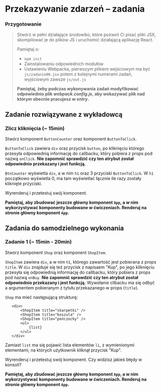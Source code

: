 # Przekazywanie zdarzeń &ndash; zadania

### Przygotowanie

> Stwórz w pełni działające środowiko, które pozwoli Ci pisać pliki JSX, skompilować je do plików JS i uruchomić działającą aplikację React.
> 
> Pamiętaj o:
> - ```npm init```
> - Zainstalowaniu odpowiednich modułów
> - Ustawieniu Webpacka, pierwszym plikiem wejściowym ma być `js/zadanie00.jsx` potem z kolejnymi numerami zadań, wyjściowym zawsze `js/out.js`
>
> **Pamiętaj, żeby podczas wykonywania zadań modyfikować odpowiednio plik _webpack.config.js_, aby wskazywać plik nad którym obecnie pracujesz w _entry_.**

## Zadanie rozwiązywane z wykładowcą

### Zlicz kliknięcia (~ 15min)

Stwórz komponent `ButtonCounter` oraz komponent `ButtonToClick`.

`ButtonToClick` zawiera `div` oraz przycisk `button`, po kliknięciu którego przesyła odpowiednią informację do callbacku, który pobiera z props pod nazwą `onClick`. **Nie zapomnić sprawdzić czy ten atrybut został odpowiednio przekazany i jest funkcją.**

`BtnCounter` wyświetla `div`, a w nim `h1` oraz 3 przyciski `ButtonToClick`. W `h1` początkowo wyświetla 0, ma tam wyświetlać łącznie ile razy zostały kliknięte przyciski.

Wyrenderuj i przetestuj swój komponent.

**Pamiętaj, aby zbudować jeszcze główny komponent `App`, a w nim wykorzystywać komponenty budowane w ćwiczeniach. Renderuj na stronie główny komponent `App`.**

## Zadania do samodzielnego wykonania

### Zadanie 1 (~ 15min - 20min)

Stwórz komponent `Shop` oraz komponent `ShopItem`.
 
 `ShopItem` zawiera `div`, a w nim `h1`, którego zawartość jest pobierana z props `title`. W `div` znajduje się też przycisk z napisaem "Kup", po jego kliknięciu przesyła się odpowiednią informację do callbacku, który pobiera z props pod nazwą `onBuy`.  **Nie zapomnić sprawdzić czy ten atrybut został odpowiednio przekazany i jest funkcją.** Wywołanie cllbacku ma się odbyć a argumentem pobieranym z tytułu przekazanego w props (`title`).
 
 `Shop` ma mieć następującą strukturę:
 
 ```JSX
    <div>
        <ShopItem title="skarpetki" />
        <ShopItem title="koszula" />
        <ShopItem title="pończochy" />
        <ul>
            {list}
        </ul>           
    </div>        
 ```

Zamiast `list` ma się pojawić lista elementów `li`, z wymienionymi elementami, na których użytkownik kliknął przycisk "Kup".

Wyrenderuj i przetestuj swój komponent. Czy widzisz jakieś błędy w konsoli?

**Pamiętaj, aby zbudować jeszcze główny komponent `App`, a w nim wykorzystywać komponenty budowane w ćwiczeniach. Renderuj na stronie główny komponent `App`.**